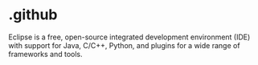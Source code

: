 # .github
Eclipse is a free, open-source integrated development environment (IDE) with support for Java, C/C++, Python, and plugins for a wide range of frameworks and tools.
